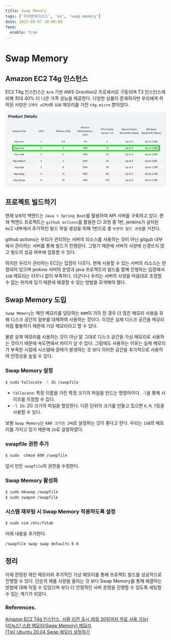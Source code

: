 ```yaml
---
title: Swap Memory
tags: ['우아한테크코스', 'os', 'swap memory']
date: 2022-08-07 18:00:00
feed:
  enable: true
---
```


# Swap Memory

<CenterImage image-src=https://user-images.githubusercontent.com/59357153/152970395-a31c8134-fc89-449f-b4dc-441e03df929c.png />

## Amazon EC2 T4g 인스턴스

EC2 T4g 인스턴스는 `Arm` 기반 AWS Gravition2 프로세서로 구동되며 T3 인스턴스에 비해 최대 40% 더 나은 가격 성능을 제공한다. 다양한 상품이 존재하지만 우리에게 허락된 사양은 `2개의 vCPU`와 `1GB` 메모리를 가진 `t4g.micro` 뿐이었다.

![](./swap-memory/t4gmicro.png)

## 프로젝트 빌드하기

현재 `달록`의 백엔드는 `Java + Spring Boot`를 활용하여 API 서버를 구축하고 있다. 현재 백엔드 프로젝트는 `github actions`를 활용한 CI 과정 중 1번, jenkins가 설치된 ec2 내부에서 추가적인 빌드 파일 생성을 위해 1번으로 총 `두번의 빌드 과정`을 거친다. 

github actions는 우리가 관리하는 서버의 리소스를 사용하는 것이 아닌 gitgub 내부에서 관리하는 서버를 통해 빌드가 진행된다. 그렇기 때문에 서버의 사양에 신경쓰지 않고 빌드의 성공 여부에 집중할 수 있다.

하지만 우리가 관리하는 EC2는 입장이 다르다. 현재 사용할 수 있는 서버의 리소스는 한정되어 있으며 jenkins 서버의 운영과 java 프로젝트의 빌드를 함꼐 진행하는 입장에서 `1GB` 메모리는 터무니 없이 부족하다. 더군다나 우리는 서버의 사양을 마음대로 조정할 수 없는 위치에 있기 때문에 해결할 수 있는 방법을 모색해야 했다.

## Swap Memory 도입

`Swap Memory`는 메인 메모리를 담당하는 `RAM`이 가득 찬 경우 더 많은 메모리 사용을 위해 디스크 공간의 일부를 대체하여 사용하는 것이다. 이것은 실제 디스크 공간을 메모리 처럼 활용하기 때문에 가상 메모리라고 할 수 있다. 

물론 실제 메모리를 사용하는 것이 아닌 말 그대로 디스크 공간을 가상 메모리로 사용하는 것이기 때문에 속도면에서 차이가 날 수 있다. 그럼에도 사용하는 이유는 실제 메모리가 부족한 시점에 시스템에 장애가 발생하는 것 보다 이러한 공간을 추가적으로 사용하여 안정성을 높일 수 있다.

### Swap Memory 설정

```bash
$ sudo fallocate -l 2G /swapfile
```

 * `fallocate`: 특정 이름을 가진 특정 크기의 파일을 만드는 명령어이다. `-l`을 통해 사이즈를 지정할 수 있다.
 * `-l 2G`: 2G 크기의 파일을 할당한다. 다른 단위의 크기를 만들고 있으면 `K`, `M`, `T`등을 사용할 수 있다.

보통 `Swap Memory`는 `RAM 크기의 2배`로 설정하는 것이 좋다고 한다. 우리는 `1GB`의 메모리를 가지고 있기 때문에 `2G`로 설정하였다.

### swapfile 권한 추가

```bash
$ sudo  chmod 600 /swapfile
```

앞서 만든 `swapfile`의 권한을 수정한다.

### Swap Memory 활성화

```bash
$ sudo mkswap /swapfile
$ sudo swapon /swapfile
```

### 시스템 재부팅 시 Swap Memory 적용하도록 설정

```bash
$ sudo vim /etc/fstab
```

아래 내용을 추가한다.

```bash
/swapfile swap swap defaults 0 0
```

## 정리

이제 한정된 메인 메모리와 추가적인 가상 메모리를 통해 프로젝트 빌드를 성공적으로 진행할 수 있다. 단순히 제품 사양을 올리는 것 보다 Swap Memory를 통해 해결하는 방법에 대해 익힐 수 있었으며 보다 더 안정적인 서버 운영을 진행할 수 있도록 세팅할 수 있는 계기가 되었다.

### References.

[Amazon EC2 T4g 인스턴스, 서울 리전 출시 (6월 30일까지 무료 사용 가능)](https://aws.amazon.com/ko/blogs/korea/amazon-ec2-t4g-instance-seoul-region/)<br>
[[리눅스] 스왑 메모리(Swap Memory) 메모리](https://scbyun.com/984)<br>
[[Tip] Ubuntu 20.04 Swap 메모리 설정하기](https://facerain.club/swap-memory/)

<TagLinks />
